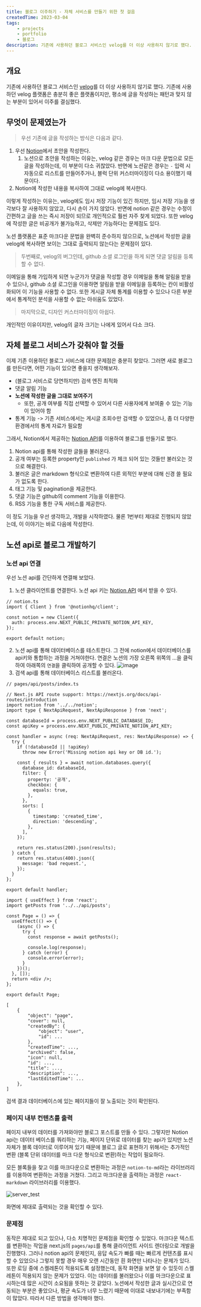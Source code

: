 ```yaml
---
title: 블로그 이주하기 - 자체 서비스를 만들기 위한 첫 걸음
createdTime: 2023-03-04
tags:
    - projects
    - portfolio
    - 블로그
description: 기존에 사용하던 블로그 서비스인 velog를 더 이상 사용하지 않기로 했다. 기존에 사용하던 velog 플랫폼은 충분히 좋은 플랫폼이지만, 평소에 글을 작성하는 패턴과 맞지 않는 부분이 있어서 이주를 결심했다.
---
```


## 개요

기존에 사용하던 블로그 서비스인 [velog](https://velog.io)를 더 이상 사용하지 않기로 했다. 기존에 사용하던 velog 플랫폼은 충분히 좋은 플랫폼이지만, 평소에 글을 작성하는 패턴과 맞지 않는 부분이 있어서 이주를 결심했다.

## 무엇이 문제였는가

> 우선 기존에 글을 작성하는 방식은 다음과 같다.

1. 우선 [Notion](https://www.notion.so)에서 초안을 작성한다. 
    1. 노션으로 초안을 작성하는 이유는, velog 같은 경우는 마크 다운 문법으로 모든 글을 작성하는데, 이 부분이 다소 귀찮았다. 반면에 노션같은 경우는 `-` 입력 시 자동으로 리스트를 만들어주거나, 블럭 단위 커스터마이징이 다소 용이했기 때문이다.
2. Notion에 작성한 내용을 복사하여 그대로 velog에 복사한다.

이렇게 작성하는 이유는, velog에도 임시 저장 기능이 있긴 하지만, 임시 저장 기능을 생각보다 잘 사용하지 않았고, 다시 손이 가지 않았다. 반면에 notion 같은 경우는 수정이 간편하고 글을 쓰는 즉시 저장이 되므로 개인적으로 훨씬 자주 찾게 되었다.
또한 velog에 작성한 글은 비공개가 불가능하고, 삭제만 가능하다는 문제점도 있다.

노션 플랫폼은 표준 마크다운 문법을 완벽히 준수하지 않으므로, 노션에서 작성한 글을 velog에 복사하면 보이는 그대로 출력되지 않는다는 문제점이 있다.

>두번째로, velog의 버그인데, github 소셜 로그인을 하게 되면 댓글 알림을 등록할 수 없다. 

이메일을 통해 가입하게 되면 누군가가 댓글을 작성할 경우 이메일을 통해 알림을 받을 수 있으나, github 소셜 로그인을 이용하면 알림을 받을 이메일을 등록하는 칸이 비활성화되어 이 기능을 사용할 수 없다. 또한 게시글 자체 통계를 이용할 수 있으나 다른 부분에서 통계적인 분석을 사용할 수 없는 아쉬움도 있었다.

> 마지막으로, 디자인 커스터마이징이 아쉽다.

개인적인 이유이지만, velog의 글자 크기는 나에게 있어서 다소 크다.


## 자체 블로그 서비스가 갖춰야 할 것들

이제 기존 이용하던 블로그 서비스에 대한 문제점은 충분히 찾았다. 그러면 새로 블로그를 만든다면, 어떤 기능이 있으면 좋을지 생각해보자.

- (블로그 서비스로 당연하지만) 검색 엔진 최적화
- 댓글 알림 기능
- **노션에 작성한 글을 그대로 보여주기**
    - 또한, 공개 여부를 직접 선택할 수 있어서 다른 사용자에게 보여줄 수 있는 기능이 있어야 함
- 통계 기능 -> 기존 서비스에서는 게시글 조회수만 검색할 수 있었으나, 좀 더 다양한 환경에서의 통계 자료가 필요함

그래서, Notion에서 제공하는 [Notion API](https://developers.notion.com/)를 이용하여 블로그를 만들기로 했다.

1. Notion api를 통해 작성한 글들을 불러온다.
2. 공개 여부는 등록한 property인 `published` 가 체크 되어 있는 것들만 불러오는 것으로 해결한다.
3. 불러온 글은 markdown 형식으로 변환하여 다른 외적인 부분에 대해 신경 쓸 필요가 없도록 한다.
4. 태그 기능 및 pagination을 제공한다.
5. 댓글 기능은 github의 comment 기능을 이용한다.
6. RSS 기능을 통한 구독 서비스를 제공한다.

이 정도 기능을 우선 생각하고, 개발을 시작하였다. 물론 1번부터 제대로 진행되지 않았는데, 이 이야기는 바로 다음에 작성한다.

## 노션 api로 블로그 개발하기

### 노션 api 연결

우선 노션 api를 간단하게 연결해 보았다.

1. 노션 클라이언트를 연결한다. 노션 api 키는 [Notion API](https://developers.notion.com/) 에서 받을 수 있다.
```tsx
// notion.ts
import { Client } from '@notionhq/client';

const notion = new Client({
  auth: process.env.NEXT_PUBLIC_PRIVATE_NOTION_API_KEY,
});

export default notion;
```

2. 노션 api를 통해 데이터베이스를 테스트한다. 그 전에 notion에서 데이터베이스를 api키와 통합하는 과정을 거쳐야한다. 연결은 노션의 가장 오른쪽 위쪽의 ...을 클릭하여 아래쪽의 `연결`을 클릭하여 공개할 수 있다.
![image](https://user-images.githubusercontent.com/56826914/222960552-3f17e345-062f-4b12-9e19-0c80a03b34b1.png)
3. 검색 api를 통해 데이터베이스 리스트를 불러온다.

```tsx
// pages/api/posts/index.ts

// Next.js API route support: https://nextjs.org/docs/api-routes/introduction
import notion from '../../notion';
import type { NextApiRequest, NextApiResponse } from 'next';

const databaseId = process.env.NEXT_PUBLIC_DATABASE_ID;
const apiKey = process.env.NEXT_PUBLIC_PRIVATE_NOTION_API_KEY;

const handler = async (req: NextApiRequest, res: NextApiResponse) => {
  try {
    if (!databaseId || !apiKey)
      throw new Error('Missing notion api key or DB id.');

    const { results } = await notion.databases.query({
      database_id: databaseId,
      filter: {
        property: '공개',
        checkbox: {
          equals: true,
        },
      },
      sorts: [
        {
          timestamp: 'created_time',
          direction: 'descending',
        },
      ],
    });

    return res.status(200).json(results);
  } catch {
    return res.status(400).json({
      message: 'bad request.',
    });
  }
};

export default handler;
```
```tsx
import { useEffect } from 'react';
import getPosts from '../../api/posts';

const Page = () => {
  useEffect(() => {
    (async () => {
      try {
        const response = await getPosts();

        console.log(response);
      } catch (error) {
        console.error(error);
      }
    })();
  }, []);
  return <div />;
};

export default Page;
```
```text
[
    {
        "object": "page",
        "cover": null,
        "createdBy": {
            "object": "user",
            "id": ...
        },
        "createdTime": ...,
        "archived": false,
        "icon": null,
        "id": ...,
        "title": ...,
        "description": ...,
        "lastEditedTime": ...
    },
]
```
검색 결과 데이터베이스에 있는 페이지들이 잘 노출되는 것이 확인된다.

### 페이지 내부 컨텐츠를 출력

페이지 내부의 데이터를 가져와야만 블로그 포스트를 만들 수 있다. 그렇지만 Notion api는 데이터 베이스를 쿼리하는 기능, 페이지 단위로 데이터를 찾는 api가 있지만 노션 자체가 블록 데이터로 이루어져 있기 때문에 블로그 글로 표현하기 위해서는 추가적인 변환 (블록 단위 데이터를 마크 다운 형식으로 변환)하는 작업이 필요하다.

모든 블록들을 찾고 이를 마크다운으로 변환하는 과정은 `notion-to-md`라는 라이브러리를 이용하여 변환하는 과정을 거쳤다. 그리고 마크다운을 출력하는 과정은 `react-markdown` 라이브러리를 이용했다.

![server_test](https://user-images.githubusercontent.com/56826914/223120697-a73d9d7a-28b9-4143-b933-f38df112b5b8.gif)


화면에 제대로 출력되는 것을 확인할 수 있다.

### 문제점

동작은 제대로 되고 있으나, 다소 치명적인 문제점을 확인할 수 있었다.
마크다운 텍스트를 변환하는 작업을 next.js의 `pages/api`를 통해 클라이언트 사이드 렌더링으로 개발을 진행했다.
그러나 notion api의 문제인지, 응답 속도가 빠를 때는 빠르게 컨텐츠를 표시할 수 있었으나 그렇지 못할 경우 매우 오랜 시간동안 흰 화면만 나타나는 문제가 있다.
또한 로딩 중에 스켈레톤이 적용되도록 설정했는데, 동작 화면을 보면 알 수 있듯이 스켈레톤이 적용되지 않는 문제가 있었다. 이는 데이터를 불러왔으나 이를 마크다운으로 표시하는데 많은 시간이 소요됨을 뜻하는 것 같았다.
노션에서 작성한 글과 실시간으로 연동되는 부분은 좋았으나, 평균 속도가 너무 느렸기 때문에 이대로 내보내기에는 부족함이 많았다. 따라서 다른 방법을 생각해야 했다.

